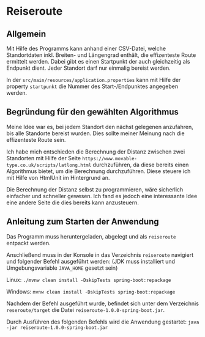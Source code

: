 # Reiseroute
## Allgemein
Mit Hilfe des Programms kann anhand einer CSV-Datei, welche Standortdaten inkl. Breiten- und Längengrad enthält, die effizenteste Route
ermittelt werden.
Dabei gibt es einen Startpunkt der auch gleichzeitig als Endpunkt dient.
Jeder Standort darf nur einmalig bereist werden.

In der `src/main/resources/application.properties` kann mit Hilfe der property `startpunkt` die Nummer des Start-/Endpunktes angegeben werden.

## Begründung für den gewählten Algorithmus
Meine Idee war es, bei jedem Standort den nächst gelegenen anzufahren, bis alle Standorte bereist wurden.
Dies sollte meiner Meinung nach die effizenteste Route sein.

Ich habe mich entschieden die Berechnung der Distanz zwischen zwei Standorten mit Hilfe der Seite 
`https://www.movable-type.co.uk/scripts/latlong.html` durchzuführen, da diese bereits einen Algorithmus
bietet, um die Berechnung durchzuführen.
Diese steuere ich mit Hilfe von HtmlUnit im Hintergrund an.

Die Berechnung der Distanz selbst zu programmieren, wäre sicherlich einfacher und schneller gewesen.
Ich fand es jedoch eine interessante Idee eine andere Seite die dies bereits kann anzusteuern.

## Anleitung zum Starten der Anwendung
Das Programm muss heruntergeladen, abgelegt und als `reiseroute` entpackt werden.

Anschließend muss in der Konsole in das Verzeichnis `reiseroute` navigiert und folgender Befehl ausgeführt werden:
(JDK muss installiert und Umgebungsvariable `JAVA_HOME` gesetzt sein)

Linux:
`./mvnw clean install -DskipTests spring-boot:repackage`

Windows:
`mvnw clean install -DskipTests spring-boot:repackage`

Nachdem der Befehl ausgeführt wurde, befindet sich unter dem Verzeichnis `reseroute/target` die Datei
`reiseroute-1.0.0-spring-boot.jar`.

Durch Ausführen des folgenden Befehls wird die Anwendung gestartet:
`java -jar reiseroute-1.0.0-spring-boot.jar`